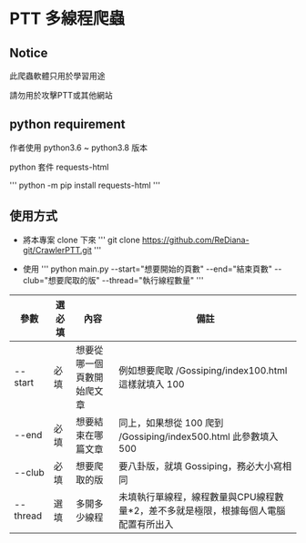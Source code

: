 # PTT 多線程爬蟲

## Notice

此爬蟲軟體只用於學習用途

請勿用於攻擊PTT或其他網站

## python requirement

作者使用 python3.6 ~ python3.8 版本

python 套件 requests-html

'''
python -m pip install requests-html
'''

## 使用方式


- 將本專案 clone 下來
'''
git clone https://github.com/ReDiana-git/CrawlerPTT.git
'''

- 使用 
'''
python main.py --start="想要開始的頁數" --end="結束頁數" --club="想要爬取的版" --thread="執行線程數量"
'''

| 參數 |選必填| 內容 | 備註|
|---  |-----|----|----|
|--start|必填|想要從哪一個頁數開始爬文章|例如想要爬取 /Gossiping/index100.html 這樣就填入 100|
|--end |必填|想要結束在哪篇文章|同上，如果想從 100 爬到 /Gossiping/index500.html 此參數填入 500|
|--club|必填|想要爬取的版|要八卦版，就填 Gossiping，務必大小寫相同|
|--thread|選填|多開多少線程|未填執行單線程，線程數量與CPU線程數量*2，差不多就是極限，根據每個人電腦配置有所出入|